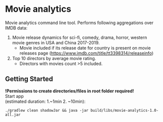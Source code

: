 # Movie analytics

Movie analytics command line tool. Performs following aggregations over IMDB data:

1. Movie release dynamics for sci-fi, comedy, drama, horror, western movie genres
    in USA and China 2017-2019. 
    - Movie included if its release date for country is present on movie releases page 
    (https://www.imdb.com/title/tt3398314/releaseinfo)
2. Top 10 directors by average movie rating.
   - Directors with movies count >5 included.

## Getting Started
**!Permissions to create directories/files in root folder required!** \
Start app \
(estimated duration: 1.~1min 2. ~10min):

`./gradlew clean shadowJar && java -jar build/libs/movie-analytics-1.0-all.jar`  
